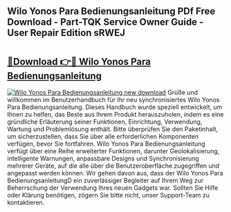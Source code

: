 ## Wilo Yonos Para Bedienungsanleitung PDf Free Download - Part-TQK Service Owner Guide - User Repair Edition sRWEJ

# <h2><a href="http://df4vgjt.blite.top/?on=Wilo+Yonos+Para+Bedienungsanleitung">🔗Download 👉🔴 Wilo Yonos Para Bedienungsanleitung</a></h2>

[![Wilo Yonos Para Bedienungsanleitung new download](https://i.imgur.com/lujVjoI.png)](http://df4vgjt.blite.top/?on=Wilo+Yonos+Para+Bedienungsanleitung)
Grüße und willkommen im Benutzerhandbuch für Ihr neu synchronisiertes Wilo Yonos Para Bedienungsanleitung. Dieses Handbuch wurde speziell entwickelt, um Ihnen zu helfen, das Beste aus Ihrem Produkt herauszuholen, indem es eine gründliche Erläuterung seiner Funktionen, Einrichtung, Verwendung, Wartung und Problemlösung enthält. Bitte überprüfen Sie den Paketinhalt, um sicherzustellen, dass Sie über alle erforderlichen Komponenten verfügen, bevor Sie fortfahren. Wilo Yonos Para Bedienungsanleitung verfügt über eine Reihe erweiterter Funktionen, darunter Geolokalisierung, intelligente Warnungen, anpassbare Designs und Synchronisierung mehrerer Geräte, auf die alle über die Benutzeroberfläche zugegriffen und angepasst werden können. Wir gehen davon aus, dass der Wilo Yonos Para BedienungsanleitungD ein zuverlässiger Begleiter auf Ihrem Weg zur Beherrschung der Verwendung Ihres neuen Gadgets war. Sollten Sie Hilfe oder Klärung benötigen, zögern Sie bitte nicht, unser Support-Team zu kontaktieren.
